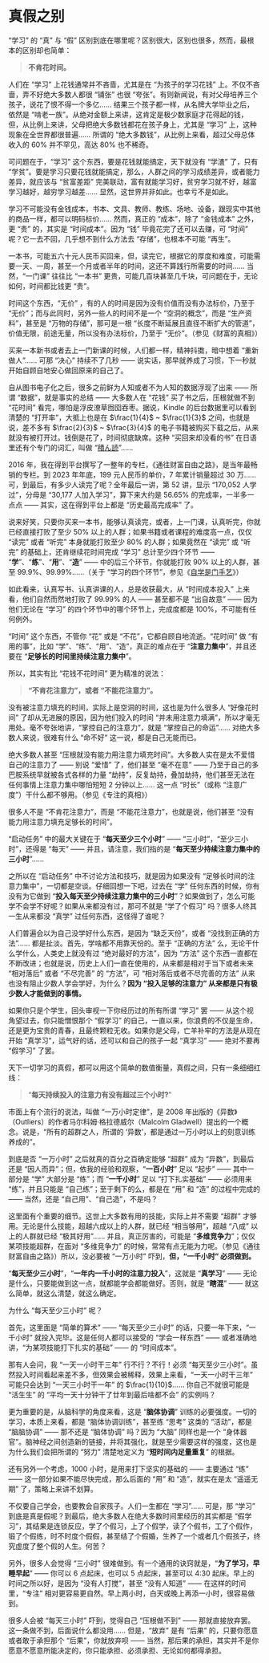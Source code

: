 # 真假之别

“学习” 的 “真” 与 “假” 区别到底在哪里呢？区别很大，区别也很多，然而，最根本的区别却也简单：

> **不肯花时间。**

人们在 “学习” 上花钱通常并不吝啬，尤其是在 “为孩子的学习花钱” 上。不仅不吝啬，弄不好绝大多数人都很 “铺张” 也很 “夸张”。有则新闻说，有对父母培养三个孩子，说花了恨不得一个多亿…… 结果三个孩子都一样，从名牌大学毕业之后，依然是 “啃老一族”。从绝对金额上来讲，这肯定是极少数家庭才花得起的钱，但，从比例上来讲，父母把绝大多数钱都花在孩子身上，尤其是 “学习” 上，这种现象在全世界都很普遍…… 所谓的 “绝大多数钱”，从比例上来看，超过父母总体收入的 60% 并不罕见，高达 80% 也不稀奇。

可问题在于，“学习” 这个东西，要是花钱就能搞定，天下就没有 “学渣” 了，只有 “学贫”。要是学习只要花钱就能搞定，那么，人群之间的学习成绩差异，或者能力差异，就应该与 “贫富差距” 完美联动，富有就能学习好，贫穷学习就不好，越富学习越好，越穷学习越差…… 显然，这世界并非如此。也幸亏不是如此。

学习不可能没有金钱成本，书本、文具、教师、教练、场地、设备，跟现实中其他的商品一样，都可以明码标价…… 然而，真正的 “成本”，除了 “金钱成本” 之外，更 “贵” 的，其实是 “时间成本”。因为 “钱” 毕竟花完了还可以去赚，可 “时间” 呢？它一去不回，几乎想不到什么方法去 “存储”，也根本不可能 “再生”。

一本书，可能五六十元人民币买回来，但，读完它，根据它的厚度和难度，可能需要一天、一周，甚至一个月或者半年的时间，这还不算践行所需要的时间…… 当然，“一门课” 往往比 “一本书” 更贵，可能几百块甚至几千块，可问题在于，无论如何，时间都比钱更 “贵”。

时间这个东西，“无价” ，有的人的时间是因为没有价值而没有办法标价，乃至于 “无价”；而与此同时，另外一些人的时间不是一个 “空洞的概念”，而是 “生产资料”，甚至是 “万物的存储”，那可是一根 “长度不断延展且直径不断扩大的管道”，价值无限，前途无量，所以没有办法标价，乃至于 “无价”。（参见《财富的真相》）

买来一本新书或者去上一门新课的时候，人们都一样，精神抖擞，暗中想着 “重新做人”…… 可那 “决心” 持续不了几秒 —— 说实话，那早就养成了习惯，下一秒就开始自顾自地安心做回原来的自己了。

自从图书电子化之后，很多之前鲜为人知或者不为人知的数据浮现了出来 —— 所谓 “数据”，就是事实的总结 —— 大多数人在 “花钱” 买了书之后，压根就做不到 “花时间” 看完，哪怕是浮皮潦草囫囵吞枣。据说，Kindle 的后台数据里可以看到清楚的 “打开率”，大抵上也是在 $\frac{1}{4}$ ~ $\frac{1}{3}$ 之间，也就是说，差不多有 $\frac{2}{3}$ ~ $\frac{3}{4}$ 的电子书籍被购买下载之后，从来就没有被打开过。钱倒是花了，时间彻底缺席。这种 “买回来却没看的书” 在日语里还有个专门的词汇，叫做 “[積ん読](https://zh.wikipedia.org/?curid=7394706)”……

2016 年，我在得到平台撰写了一整年的专栏，《通往财富自由之路》，是当年最畅销的专栏。到 2023 年年底，199 元人民币的单价，7 年累计销量超过 30 万…… 可，到最后，有多少人读完了呢？全年最后一讲，第 52 讲，显示 “170,052 人学过”，分母是 “30,177 人加入学习”，算下来大约是 56.65% 的完成率，一半多一点点 —— 其实，这在得到平台上都是 “历史最高完成率” 了。

说来好笑，只要你买来一本书，能够认真读完，或者，上一门课，认真听完，你就已经直接打败了至少 50% 以上的人群；如果书籍或者课程的难度高一点，仅仅 “读完” 或者 “听完” 本身就能打败至少 80% 的人群；如果竟然在 “读完” 或 “听完” 的基础上，还肯继续花时间完成 “学习” 总计至少四个环节 —— “**学**”、“**练**”、“**用**”、“**造**” —— 中的后三个环节，你就能打败 90% 以上的人群，甚至 99.9%、99.99%……（关于 “学习的四个环节”，参见《[自学是门手艺](https://github.com/selfteaching/the-craft-of-selfteaching)》）

如此看来，认真写书、认真讲课的人，总是收获最大，从 “时间成本投入” 上来看，他们自然而然地打败了 99.99% 的人 —— 甚至都不是 “出自故意” —— 因为他们无论在 “学习” 的四个环节中的哪个环节上，完成度都是 100%，不可能有任何例外。

“时间” 这个东西，不管你 “花” 或是 “不花”，它都自顾自地流逝。“花时间” 做 “有用的事”，比如 “学”、“练”、“用”、“造”，真正的难点在于 “**注意力集中**”，并且还要在 “**足够长的时间里持续注意力集中**”。

所以，其实有比 “花钱不花时间” 更为精准的说法：

> **“不肯花注意力”，或者 “不能花注意力”。**

没有被注意力填充的时间，实际上是空洞的时间，这也是为什么很多人 “好像花时间” 了却从无进展的原因，因为他们投入的时间 “并未用注意力填满”，所以才毫无用处。毫不夸张地讲，“掌控自己的注意力”，就是 “掌控自己的命运”…… 对绝大多数人来说，很难有什么 “命不好” 这一说，都是自己无能而已。

绝大多数人甚至 “压根就没有能力用注意力填充时间”。大多数人实在是太不爱惜自己的注意力了 —— 别说 “爱惜” 了，他们甚至 “毫不在意” —— 乃至于自己的多巴胺系统早就被各式各样的力量 “劫持”，反复劫持，叠加劫持，他们甚至无法在任何事情上注意力集中哪怕短短 2 分钟以上…… 这一点 “时长”（或称 “注意广度”）干什么都不够用。（参见《专注的真相》）

很多人不是 “不肯花注意力”，而是 “不能花注意力”，也就是说，他们甚至 “没有能力用注意力填充足够长的时间”。

“启动任务” 中的最大关键在于 “**每天至少三个小时**” —— “三小时”，“至少三小时”，还得是 “每天” —— 并且，请注意，我们指的是 “**每天至少持续注意力集中的三小时**”…… 

之所以在 “启动任务” 中不讨论方法和技巧，就是因为如果没有 “足够长时间的注意力集中”，一切都是空谈。仔细回想一下吧，过去在 “学” 任何东西的时候，你有没有为它做到 “**投入每天至少持续注意力集中的三小时**”？如果做到了，怎么可能学不会学不好呢？如果从来都没有过，那可不就是 “学了个假习” 吗？很多人终其一生从来都没 “真学” 过任何东西，这怪得了谁呢？

人们普遍会以为自己没学好什么东西，是因为 “缺乏天份”，或者 “没找到正确的方法”…… 都是扯淡。首先，学啥都不用靠天份的。至于 “正确的方法” 么，无论干什么学什么，人类史上就没有过 “绝对最好的方法”，因为 “方法” 这个东西一直都在不断改进；也就是说，历史上人们一直在使用的，从来都是相对于当下或者未来 “相对落后” 或者 “不尽完善” 的 “方法”，可 “相对落后或者不尽完善的方法” 从来也没有阻止少数人学会学好，为什么？**因为 “投入足够的注意力” 从来都是只有极少数人才能做到的事情。**

如果你只是个学生，回头审视一下你经历过的所有所谓 “学习” 罢 —— 从这个视角望过去，你只能憎恨那个 “假学习” 的自己，一直以来，你浪费的不仅是生命，还是更为宝贵的青春，且最终颗粒无收。如果你是父母，亡羊补牢的方法是从现在开始 “真学习”，运气好的话，还可以和自己的孩子一起 “真学习” —— 绝对不要再 “假学习” 了罢。

天下一切学习的真假，都可以用这个简单的数值衡量，真假之间，只有一条细细红线：

> “**每天持续投入的注意力有没有超过三个小时?**”

市面上有个流行的说法，叫做 “一万小时定律”，是 2008 年出版的《异数》（Outliers）的作者马尔科姆·格拉德威尔（Malcolm Gladwell）提出的一个概念。说是，“所有的超群之人，所谓的 ‘异数’，都是通过一万小时以上的刻意训练养成的”。

到底是否 “一万小时” 之后就真的百分之百确定能够 “超群” 成为 “异数”，到最后还是 “因人而异”；但，依我的经验和观察，“**一百小时**” 足以 “起步” —— 其中一部分是 “学” 大部分是 “练”；而 “**一千小时**” 足以 “打下扎实基础” —— 必须用来 “练”，并且只能是 “自己练”；至于剩下的么，都是在 “用” 和 “造” 的过程中完成的 —— 当然，还是 “自己用”、“自己造”，不是吗？

这里面有个重要的细节。这世上大多数有用的技能，实际上并不需要 “超群” 才够用。无论是什么技能，超越六成以上的人群，就已经 “相当够用”，超越 “八成” 以上的人群就已经 “极其好用”…… 并且，真正厉害的，可能是 “**多维竞争力**”；仅仅某项技能超群，在面对 “多维竞争力” 的时候，常常有点无能为力呢。（参见《通往财富自由之路》）所以，没必要被 “一万小时” 吓到，**但，“一千小时” 必须做到。**

“**每天至少三小时**”，“**一年内一千小时的注意力投入**”，这就是 “**真学习**” —— 无论是什么，只要能做到这一点，就都能学会都能做好。否则，就是 “**瞎混**” —— 就这么简单，就这么清楚，就这么确定。

为什么 “每天至少三小时” 呢？

首先，这里面是 “简单的算术” —— “每天至少三小时” 的话，只要一年下来，“一千小时” 就投入完毕。这是任何人都可以接受的 “学会一样东西” —— 或者准确地讲，“为某项技能打下扎实的基础” —— 的 “时间成本”。

那有人会问，我 “一天一小时干三年” 行不行？不行！必须 “每天至少三小时”。虽然投入时间看起来差不多，但效果会被稀释，效果上来看，“一天一小时干三年” 可能只会达到 “一天三小时干一年” 的 $\frac{1}{10}$…… 你自己不就很可能是 “活生生” 的 “平均一天十分钟干了廿年到最后啥都不会” 的实例吗？

更为重要的是，从脑科学的角度来看，这是 “**脑体协调**” 训练的必要强度。一切的学习，本质上来看，都是 “脑体协调训练”，甚至练 “思考” 这类的 “活动”，都是 “脑脑协调” —— 那不还是 “脑体协调” 吗？因为 “大脑” 同样也是一个 “身体器官”。脑神经之间创造新的链接，并将其强化，就是至少需要这样的强度，这也是为什么我们会把所谓的 “努力” 清楚地定义为 “**短时间内足量重复**” 的根据。

还有另外一个考虑，1000 小时，是用来打下坚实的基础的 —— 主要通过 “练” —— 这一部分如果不能尽快完成，那么后面的 “用” 和 “造”，就实在是太 “遥遥无期” 了，策略上来讲不划算。

不仅要自己学会，也要教会自家孩子。人们一生都在 “学习”…… 可是，那 “学习” 到底是真是假呢？到最后，绝大多数人在绝大多数时间里经历的其实都是 “假学习”，其结果是连锁反应，学了个假习，上了个假学，读了个假书，工了个假作，锻了个假练，时不时度个假假，甚至结了个假婚，生养了一个或者几个假孩子，终究虚度了整个假的人生。何苦？

另外，很多人会觉得 “三小时” 很难做到。有一个通用的诀窍就是，“**为了学习，早睡早起**” —— 你可以 6 点起床，也可以 5 点起床，甚至可以 4:30 起床。早上的时间之所以好，是因为 “没有人打搅”，甚至 “没有人知道” —— 在这样的时间里，“专注” 相对更容易更自然。早上两小时，白天或晚上再添一小时，很容易做到。

很多人会被 “每天三小时” 吓到，觉得自己 “压根做不到” —— 那就直接放弃罢。这一条做不到，后面说什么都没用…… 但是，“放弃” 是有 “后果” 的，只要你愿意或者敢于承担那个 “后果”，你就放弃呗 —— 当然，那后果的承担，其实并不是你愿意不愿意所能决定的，你只能承担、必须承担、无论如何都得承担。
